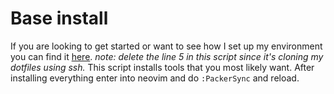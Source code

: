 # Base install
If you are looking to get started or want to see how I set up my environment
you can find it [here](https://github.com/santigo-zero/csjarchlinux/blob/master/50-nvim.sh).
*note: delete the line 5 in this script since it's cloning my dotfiles using
ssh.* This script installs tools that you most likely want.
After installing everything enter into neovim and do `:PackerSync` and reload.

